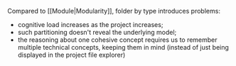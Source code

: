Compared to [[Module|Modularity]], folder by type introduces problems:
- cognitive load increases as the project increases;
- such partitioning doesn't reveal the underlying model;
- the reasoning about one cohesive concept requires us to remember multiple technical concepts, keeping them in mind (instead of just being displayed in the project file explorer)


